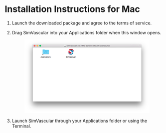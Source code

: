 # Installation Instructions for Mac #

1. Launch the downloaded package and agree to the terms of service.

2. Drag SimVascular into your Applications folder when this window opens.

	<figure>
	  <img class="svImg svImgXl"  src="documentation/installation/imgs/macDrag.png"> 
	  <figcaption class="svCaption" ></figcaption>
	</figure>

3. Launch SimVascular through your Applications folder or using the Terminal.